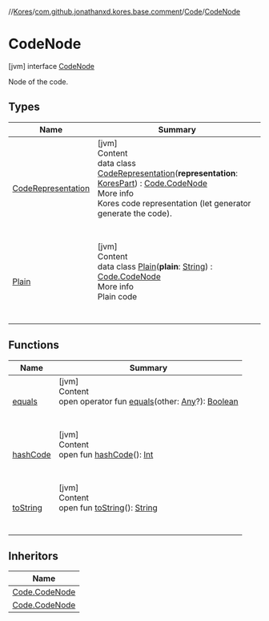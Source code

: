 //[Kores](../../../index.md)/[com.github.jonathanxd.kores.base.comment](../../index.md)/[Code](../index.md)/[CodeNode](index.md)



# CodeNode  
 [jvm] interface [CodeNode](index.md)

Node of the code.

   


## Types  
  
|  Name|  Summary| 
|---|---|
| <a name="com.github.jonathanxd.kores.base.comment/Code.CodeNode.CodeRepresentation///PointingToDeclaration/"></a>[CodeRepresentation](-code-representation/index.md)| <a name="com.github.jonathanxd.kores.base.comment/Code.CodeNode.CodeRepresentation///PointingToDeclaration/"></a>[jvm]  <br>Content  <br>data class [CodeRepresentation](-code-representation/index.md)(**representation**: [KoresPart](../../../com.github.jonathanxd.kores/-kores-part/index.md)) : [Code.CodeNode](index.md)  <br>More info  <br>Kores code representation (let generator generate the code).  <br><br><br>
| <a name="com.github.jonathanxd.kores.base.comment/Code.CodeNode.Plain///PointingToDeclaration/"></a>[Plain](-plain/index.md)| <a name="com.github.jonathanxd.kores.base.comment/Code.CodeNode.Plain///PointingToDeclaration/"></a>[jvm]  <br>Content  <br>data class [Plain](-plain/index.md)(**plain**: [String](https://kotlinlang.org/api/latest/jvm/stdlib/kotlin/-string/index.html)) : [Code.CodeNode](index.md)  <br>More info  <br>Plain code  <br><br><br>


## Functions  
  
|  Name|  Summary| 
|---|---|
| <a name="kotlin/Any/equals/#kotlin.Any?/PointingToDeclaration/"></a>[equals](../../../com.github.jonathanxd.kores.util/-simple-resolver/index.md#%5Bkotlin%2FAny%2Fequals%2F%23kotlin.Any%3F%2FPointingToDeclaration%2F%5D%2FFunctions%2F-427383591)| <a name="kotlin/Any/equals/#kotlin.Any?/PointingToDeclaration/"></a>[jvm]  <br>Content  <br>open operator fun [equals](../../../com.github.jonathanxd.kores.util/-simple-resolver/index.md#%5Bkotlin%2FAny%2Fequals%2F%23kotlin.Any%3F%2FPointingToDeclaration%2F%5D%2FFunctions%2F-427383591)(other: [Any](https://kotlinlang.org/api/latest/jvm/stdlib/kotlin/-any/index.html)?): [Boolean](https://kotlinlang.org/api/latest/jvm/stdlib/kotlin/-boolean/index.html)  <br><br><br>
| <a name="kotlin/Any/hashCode/#/PointingToDeclaration/"></a>[hashCode](../../../com.github.jonathanxd.kores.util/-simple-resolver/index.md#%5Bkotlin%2FAny%2FhashCode%2F%23%2FPointingToDeclaration%2F%5D%2FFunctions%2F-427383591)| <a name="kotlin/Any/hashCode/#/PointingToDeclaration/"></a>[jvm]  <br>Content  <br>open fun [hashCode](../../../com.github.jonathanxd.kores.util/-simple-resolver/index.md#%5Bkotlin%2FAny%2FhashCode%2F%23%2FPointingToDeclaration%2F%5D%2FFunctions%2F-427383591)(): [Int](https://kotlinlang.org/api/latest/jvm/stdlib/kotlin/-int/index.html)  <br><br><br>
| <a name="kotlin/Any/toString/#/PointingToDeclaration/"></a>[toString](../../../com.github.jonathanxd.kores.util/-simple-resolver/index.md#%5Bkotlin%2FAny%2FtoString%2F%23%2FPointingToDeclaration%2F%5D%2FFunctions%2F-427383591)| <a name="kotlin/Any/toString/#/PointingToDeclaration/"></a>[jvm]  <br>Content  <br>open fun [toString](../../../com.github.jonathanxd.kores.util/-simple-resolver/index.md#%5Bkotlin%2FAny%2FtoString%2F%23%2FPointingToDeclaration%2F%5D%2FFunctions%2F-427383591)(): [String](https://kotlinlang.org/api/latest/jvm/stdlib/kotlin/-string/index.html)  <br><br><br>


## Inheritors  
  
|  Name| 
|---|
| <a name="com.github.jonathanxd.kores.base.comment/Code.CodeNode.Plain///PointingToDeclaration/"></a>[Code.CodeNode](-plain/index.md)
| <a name="com.github.jonathanxd.kores.base.comment/Code.CodeNode.CodeRepresentation///PointingToDeclaration/"></a>[Code.CodeNode](-code-representation/index.md)

